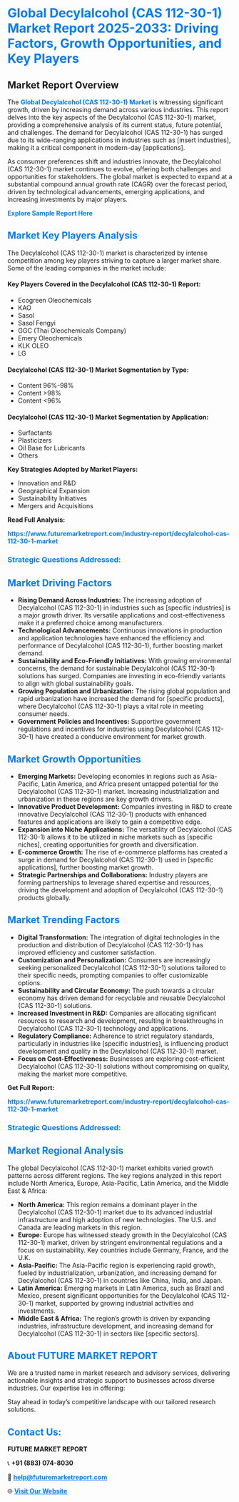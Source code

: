 <h1 style="color: #007BFF;">Global Decylalcohol (CAS 112-30-1) Market Report 2025-2033: Driving Factors, Growth Opportunities, and Key Players</h1>

<section id="overview">
<h2>Market Report Overview</h2>
<p>The <a href="https://www.futuremarketreport.com/industry-report/decylalcohol-cas-112-30-1-market" style="color: #007BFF; text-decoration: none;"><strong>Global Decylalcohol (CAS 112-30-1) Market</strong></a> is witnessing significant growth, driven by increasing demand across various industries. This report delves into the key aspects of the Decylalcohol (CAS 112-30-1) market, providing a comprehensive analysis of its current status, future potential, and challenges. The demand for Decylalcohol (CAS 112-30-1) has surged due to its wide-ranging applications in industries such as [insert industries], making it a critical component in modern-day [applications].</p>
<p>As consumer preferences shift and industries innovate, the Decylalcohol (CAS 112-30-1) market continues to evolve, offering both challenges and opportunities for stakeholders. The global market is expected to expand at a substantial compound annual growth rate (CAGR) over the forecast period, driven by technological advancements, emerging applications, and increasing investments by major players.</p>
</section>

<section id="overview">
<p><a href="https://www.futuremarketreport.com/request-sample/reportId=58991" style="color: #007BFF; text-decoration: none;"><strong>Explore Sample Report Here</strong></a></p>
</section>

<section id="key-players">
<h2 style="color: #007BFF;">Market Key Players Analysis</h2>
<p>The Decylalcohol (CAS 112-30-1) market is characterized by intense competition among key players striving to capture a larger market share. Some of the leading companies in the market include:</p>
<h4>Key Players Covered in the Decylalcohol (CAS 112-30-1) Report:</h4>
<ul><li>Ecogreen Oleochemicals</li><li>KAO</li><li>Sasol</li><li>Sasol Fengyi</li><li>GGC (Thai Oleochemicals Company)</li><li>Emery Oleochemicals</li><li>KLK OLEO</li><li>LG</li></ul>
<h4>Decylalcohol (CAS 112-30-1) Market Segmentation by Type:</h4>
<ul><li>Content 96%-98%</li><li>Content &gt;98%</li><li>Content &lt;96%</li></ul>

<h4>Decylalcohol (CAS 112-30-1) Market Segmentation by Application:</h4>
<ul><li>Surfactants</li><li>Plasticizers</li><li>Oil Base for Lubricants</li><li>Others</li></ul>
<p><strong>Key Strategies Adopted by Market Players:</strong></p>
<ul>
<li>Innovation and R&D</li>
<li>Geographical Expansion</li>
<li>Sustainability Initiatives</li>
<li>Mergers and Acquisitions</li>
</ul>
</section>

<section>
<p><strong>Read Full Analysis: </strong></p><a href="https://www.futuremarketreport.com/industry-report/decylalcohol-cas-112-30-1-market" style="color: #007BFF; text-decoration: none;"><strong>https://www.futuremarketreport.com/industry-report/decylalcohol-cas-112-30-1-market</strong></a>
<h3 style="color: #007BFF;">Strategic Questions Addressed:</h3>
</section>

<section id="driving-factors">
<h2 style="color: #007BFF;">Market Driving Factors</h2>
<ul>
<li><strong>Rising Demand Across Industries:</strong> The increasing adoption of Decylalcohol (CAS 112-30-1) in industries such as [specific industries] is a major growth driver. Its versatile applications and cost-effectiveness make it a preferred choice among manufacturers.</li>
<li><strong>Technological Advancements:</strong> Continuous innovations in production and application technologies have enhanced the efficiency and performance of Decylalcohol (CAS 112-30-1), further boosting market demand.</li>
<li><strong>Sustainability and Eco-Friendly Initiatives:</strong> With growing environmental concerns, the demand for sustainable Decylalcohol (CAS 112-30-1) solutions has surged. Companies are investing in eco-friendly variants to align with global sustainability goals.</li>
<li><strong>Growing Population and Urbanization:</strong> The rising global population and rapid urbanization have increased the demand for [specific products], where Decylalcohol (CAS 112-30-1) plays a vital role in meeting consumer needs.</li>
<li><strong>Government Policies and Incentives:</strong> Supportive government regulations and incentives for industries using Decylalcohol (CAS 112-30-1) have created a conducive environment for market growth.</li>
</ul>
</section>

<section id="growth-opportunities">
<h2 style="color: #007BFF;">Market Growth Opportunities</h2>
<ul>
<li><strong>Emerging Markets:</strong> Developing economies in regions such as Asia-Pacific, Latin America, and Africa present untapped potential for the Decylalcohol (CAS 112-30-1) market. Increasing industrialization and urbanization in these regions are key growth drivers.</li>
<li><strong>Innovative Product Development:</strong> Companies investing in R&D to create innovative Decylalcohol (CAS 112-30-1) products with enhanced features and applications are likely to gain a competitive edge.</li>
<li><strong>Expansion into Niche Applications:</strong> The versatility of Decylalcohol (CAS 112-30-1) allows it to be utilized in niche markets such as [specific niches], creating opportunities for growth and diversification.</li>
<li><strong>E-commerce Growth:</strong> The rise of e-commerce platforms has created a surge in demand for Decylalcohol (CAS 112-30-1) used in [specific applications], further boosting market growth.</li>
<li><strong>Strategic Partnerships and Collaborations:</strong> Industry players are forming partnerships to leverage shared expertise and resources, driving the development and adoption of Decylalcohol (CAS 112-30-1) products globally.</li>
</ul>
</section>

<section id="trending-factors">
<h2 style="color: #007BFF;">Market Trending Factors</h2>
<ul>
<li><strong>Digital Transformation:</strong> The integration of digital technologies in the production and distribution of Decylalcohol (CAS 112-30-1) has improved efficiency and customer satisfaction.</li>
<li><strong>Customization and Personalization:</strong> Consumers are increasingly seeking personalized Decylalcohol (CAS 112-30-1) solutions tailored to their specific needs, prompting companies to offer customizable options.</li>
<li><strong>Sustainability and Circular Economy:</strong> The push towards a circular economy has driven demand for recyclable and reusable Decylalcohol (CAS 112-30-1) solutions.</li>
<li><strong>Increased Investment in R&D:</strong> Companies are allocating significant resources to research and development, resulting in breakthroughs in Decylalcohol (CAS 112-30-1) technology and applications.</li>
<li><strong>Regulatory Compliance:</strong> Adherence to strict regulatory standards, particularly in industries like [specific industries], is influencing product development and quality in the Decylalcohol (CAS 112-30-1) market.</li>
<li><strong>Focus on Cost-Effectiveness:</strong> Businesses are exploring cost-efficient Decylalcohol (CAS 112-30-1) solutions without compromising on quality, making the market more competitive.</li>
</ul>
</section>

<section>
<p><strong>Get Full Report: </strong></p><a href="https://www.futuremarketreport.com/industry-report/decylalcohol-cas-112-30-1-market" style="color: #007BFF; text-decoration: none;"><strong>https://www.futuremarketreport.com/industry-report/decylalcohol-cas-112-30-1-market</strong></a>
<h3 style="color: #007BFF;">Strategic Questions Addressed:</h3>
</section>


<section id="regional-analysis">
<h2 style="color: #007BFF;">Market Regional Analysis</h2>
<p>The global Decylalcohol (CAS 112-30-1) market exhibits varied growth patterns across different regions. The key regions analyzed in this report include North America, Europe, Asia-Pacific, Latin America, and the Middle East & Africa:</p>
<ul>
<li><strong>North America:</strong> This region remains a dominant player in the Decylalcohol (CAS 112-30-1) market due to its advanced industrial infrastructure and high adoption of new technologies. The U.S. and Canada are leading markets in this region.</li>
<li><strong>Europe:</strong> Europe has witnessed steady growth in the Decylalcohol (CAS 112-30-1) market, driven by stringent environmental regulations and a focus on sustainability. Key countries include Germany, France, and the U.K.</li>
<li><strong>Asia-Pacific:</strong> The Asia-Pacific region is experiencing rapid growth, fueled by industrialization, urbanization, and increasing demand for Decylalcohol (CAS 112-30-1) in countries like China, India, and Japan.</li>
<li><strong>Latin America:</strong> Emerging markets in Latin America, such as Brazil and Mexico, present significant opportunities for the Decylalcohol (CAS 112-30-1) market, supported by growing industrial activities and investments.</li>
<li><strong>Middle East & Africa:</strong> The region’s growth is driven by expanding industries, infrastructure development, and increasing demand for Decylalcohol (CAS 112-30-1) in sectors like [specific sectors].</li>
</ul>
</section>

<footer>
<h2 style="color: #007BFF;">About FUTURE MARKET REPORT</h2>
<p>We are a trusted name in market research and advisory services, delivering actionable insights and strategic support to businesses across diverse industries. Our expertise lies in offering:</p>

<p>Stay ahead in today’s competitive landscape with our tailored research solutions.</p>

<h2 style="color: #007BFF;">Contact Us:</h2>
<p><strong>FUTURE MARKET REPORT</strong></p>
<p>📞 <strong>+91 (883) 074-8030</strong></p>
<p>📧 <strong><a href="mailto:help@futuremarketreport.com" style="color: #007BFF;">help@futuremarketreport.com</a></strong></p>
<p>🌐 <strong><a href="https://www.futuremarketreport.com/" style="color: #007BFF;">Visit Our Website</a></strong></p>
</footer>